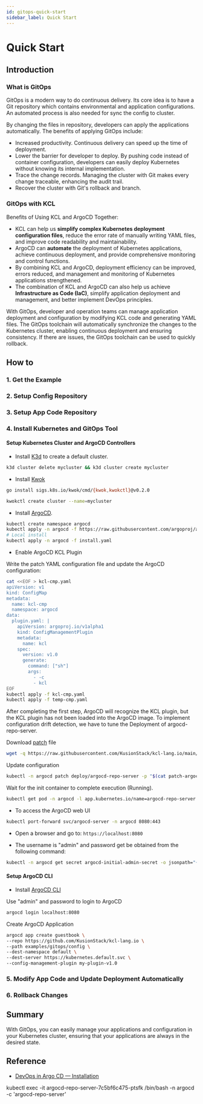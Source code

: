 ```yaml
---
id: gitops-quick-start
sidebar_label: Quick Start
---
```


# Quick Start

## Introduction

### What is GitOps

GitOps is a modern way to do continuous delivery. Its core idea is to have a Git repository which contains environmental and application configurations. An automated process is also needed for sync the config to cluster.

By changing the files in repository, developers can apply the applications automatically. The benefits of applying GitOps include:

+ Increased productivity. Continuous delivery can speed up the time of deployment.
+ Lower the barrier for developer to deploy. By pushing code instead of container configuration, developers can easily deploy Kubernetes without knowing its internal implementation.
+ Trace the change records. Managing the cluster with Git makes every change traceable, enhancing the audit trail.
+ Recover the cluster with Git's rollback and branch.

### GitOps with KCL

Benefits of Using KCL and ArgoCD Together:

+ KCL can help us **simplify complex Kubernetes deployment configuration files**, reduce the error rate of manually writing YAML files, and improve code readability and maintainability.
+ ArgoCD can **automate** the deployment of Kubernetes applications, achieve continuous deployment, and provide comprehensive monitoring and control functions.
+ By combining KCL and ArgoCD, deployment efficiency can be improved, errors reduced, and management and monitoring of Kubernetes applications strengthened.
+ The combination of KCL and ArgoCD can also help us achieve **Infrastructure as Code (IaC)**, simplify application deployment and management, and better implement DevOps principles.

With GitOps, developer and operation teams can manage application deployment and configuration by modifying KCL code and generating YAML files. The GitOps toolchain will automatically synchronize the changes to the Kubernetes cluster, enabling continuous deployment and ensuring consistency. If there are issues, the GitOps toolchain can be used to quickly rollback.

## How to

### 1. Get the Example

### 2. Setup Config Repository

### 3. Setup App Code Repository

### 4. Install Kubernetes and GitOps Tool

#### Setup Kubernetes Cluster and ArgoCD Controllers

+ Install [K3d](https://github.com/k3d-io/k3d) to create a default cluster.

```bash
k3d cluster delete mycluster && k3d cluster create mycluster
```

+ Install [Kwok](https://kwok.sigs.k8s.io/docs/user/installation/)

```bash
go install sigs.k8s.io/kwok/cmd/{kwok,kwokctl}@v0.2.0
```

```bash
kwokctl create cluster --name=mycluster
```

+ Install [ArgoCD](https://github.com/argoproj/argo-cd/releases/).

```bash
kubectl create namespace argocd
kubectl apply -n argocd -f https://raw.githubusercontent.com/argoproj/argo-cd/v2.7.4/manifests/install.yaml
# Local install
kubectl apply -n argocd -f install.yaml
```

+ Enable ArgoCD KCL Plugin

Write the patch YAML configuration file and update the ArgoCD configuration:

```bash
cat <<EOF > kcl-cmp.yaml
apiVersion: v1
kind: ConfigMap
metadata:
  name: kcl-cmp
  namespace: argocd
data:
  plugin.yaml: |
    apiVersion: argoproj.io/v1alpha1
    kind: ConfigManagementPlugin
    metadata:
      name: kcl
    spec:
      version: v1.0
      generate:
        command: ["sh"]
        args:
          - -c
          - kcl
EOF
kubectl apply -f kcl-cmp.yaml
kubectl apply -f temp-cmp.yaml
```

After completing the first step, ArgoCD will recognize the KCL plugin, but the KCL plugin has not been loaded into the ArgoCD image. To implement configuration drift detection, we have to tune the Deployment of argocd-repo-server.

Download [patch](https://github.com/KusionStack/examples/blob/main/kusion/argo-cd/patch-argocd-repo-server.yaml) file

```bash
wget -q https://raw.githubusercontent.com/KusionStack/kcl-lang.io/main/examples/kubernetes/argocd/patch-argocd-repo-server.yaml
```

Update configuration

```bash
kubectl -n argocd patch deploy/argocd-repo-server -p "$(cat patch-argocd-repo-server.yaml)"
```

Wait for the init container to complete execution (Running).

```bash
kubectl get pod -n argocd -l app.kubernetes.io/name=argocd-repo-server
```

+ To access the ArgoCD web UI

```bash
kubectl port-forward svc/argocd-server -n argocd 8080:443
```

+ Open a browser and go to: `https://localhost:8080`

+ The username is "admin" and password get be obtained from the following command:

```bash
kubectl -n argocd get secret argocd-initial-admin-secret -o jsonpath="{.data.password}" | base64 -d
```

#### Setup ArgoCD CLI

+ Install [ArgoCD CLI](https://github.com/argoproj/argo-cd/releases/download)

Use "admin" and password to login to ArgoCD

```bash
argocd login localhost:8080
```

Create ArgoCD Application

```bash
argocd app create guestbook \
--repo https://github.com/KusionStack/kcl-lang.io \
--path examples/gitops/config \
--dest-namespace default \
--dest-server https://kubernetes.default.svc \
--config-management-plugin my-plugin-v1.0
```

### 5. Modify App Code and Update Deployment Automatically

### 6. Rollback Changes

## Summary

With GitOps, you can easily manage your applications and configuration in your Kubernetes cluster, ensuring that your applications are always in the desired state.

## Reference

+ [DevOps in Argo CD — Installation](https://medium.com/cloud-native-daily/devops-in-argo-cd-installation-4b5bf028caa5)

kubectl exec -it argocd-repo-server-7c5bf6c475-ptsfk /bin/bash -n argocd -c 'argocd-repo-server'
